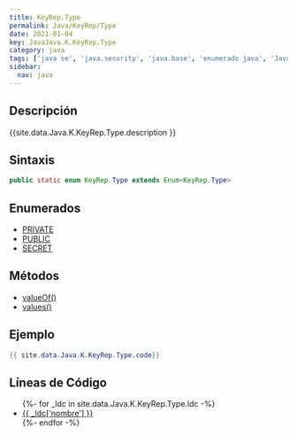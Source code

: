 ```yaml
---
title: KeyRep.Type
permalink: Java/KeyRep/Type
date: 2021-01-04
key: JavaJava.K.KeyRep.Type
category: java
tags: ['java se', 'java.security', 'java.base', 'enumerado java', 'Java 1.5']
sidebar: 
  nav: java
---
```


## Descripción
{{site.data.Java.K.KeyRep.Type.description }}

## Sintaxis
~~~java
public static enum KeyRep.Type extends Enum<KeyRep.Type>
~~~

## Enumerados
* [PRIVATE](/Java/KeyRep/Type/PRIVATE)
* [PUBLIC](/Java/KeyRep/Type/PUBLIC)
* [SECRET](/Java/KeyRep/Type/SECRET)

## Métodos
* [valueOf()](/Java/KeyRep/Type/valueOf)
* [values()](/Java/KeyRep/Type/values)

## Ejemplo
~~~java
{{ site.data.Java.K.KeyRep.Type.code}}
~~~

## Líneas de Código
<ul>
{%- for _ldc in site.data.Java.K.KeyRep.Type.ldc -%}
   <li>
       <a href="{{_ldc['url'] }}">{{ _ldc['nombre'] }}</a>
   </li>
{%- endfor -%}
</ul>
